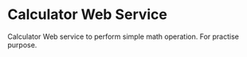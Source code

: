 # Calculator Web Service
Calculator Web service to perform simple math operation. For practise purpose.